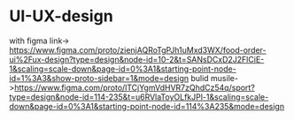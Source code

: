 # UI-UX-design
with figma
link-> https://www.figma.com/proto/zienjAQRoTgPJh1uMxd3WX/food-order-ui%2Fux-design?type=design&node-id=10-2&t=SANsDCxD2J2FlCiE-1&scaling=scale-down&page-id=0%3A1&starting-point-node-id=1%3A3&show-proto-sidebar=1&mode=design
bulid musile->https://www.figma.com/proto/lTCjYgmVdHVR7zQhdCz54q/sport?type=design&node-id=114-235&t=u6RVlaToyOLfkJPl-1&scaling=scale-down&page-id=0%3A1&starting-point-node-id=114%3A235&mode=design
